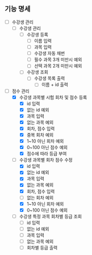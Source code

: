 ## 기능 명세

 - [ ] 수강생 관리
   - [ ] 수강생 관리 
     - [ ] 수강생 등록
       - [ ] 이름 입력
       - [ ] 과목 입력
       - [ ] 수강생 자동 채번
       - [ ] 필수 과목 3개 미만시 예외
       - [ ] 선택 과목 2개 미만시 예외
     - [ ] 수강생 조회 
       - [ ] 수강생 목록 출력
         - [ ] 이름 + id 출력
 - [ ] 점수 관리
   - [x] 수강생 과목별 시험 회차 및 점수 등록
     - [x] id 입력
     - [x] 없는 id 예외
     - [x] 과목 입력
     - [x] 없는 과목 예외
     - [x] 회차, 점수 입력
     - [x] 중복 회차 예외
     - [x] 1~10 아닌 회차 예외
     - [x] 0~100 아닌 점수 예외
     - [x] 점수에 따라 등급 부여
   - [ ] 수강생 과목별 회차 점수 수정
     - [x] id 입력
     - [x] 없는 id 예외
     - [x] 과목 입력
     - [x] 없는 과목 예외
     - [x] 회차, 점수 입력
     - [ ] 없는 회차 예외
     - [x] 1~10 아닌 회차 예외
     - [x] 0~100 아닌 점수 예외
   - [ ] 수강생 특정 과목 회차별 등급 조회
     - [ ] id 입력
     - [ ] 없는 id 예외
     - [ ] 과목 입력
     - [ ] 없는 과목 예외
     - [ ] 회차별 등급 출력
